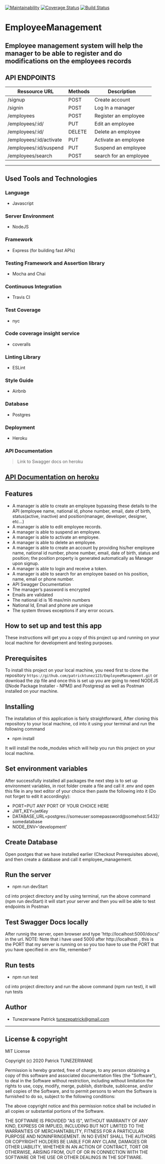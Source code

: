 [![Maintainability](https://api.codeclimate.com/v1/badges/3a529494220c941cf36d/maintainability)](https://codeclimate.com/github/patricktunez123/EmployeeManagement/maintainability) [![Coverage Status](https://coveralls.io/repos/github/patricktunez123/EmployeeManagement/badge.svg)](https://coveralls.io/github/patricktunez123/EmployeeManagement) [![Build Status](https://travis-ci.org/patricktunez123/EmployeeManagement.svg?branch=develop)](https://travis-ci.org/patricktunez123/EmployeeManagement)

# EmployeeManagement
Employee management system will help the manager to be able to register and do modifications on the employees records
------------------------------------------------------------------------------

## API ENDPOINTS

| Ressource URL | Methods  | Description  |
| ------- | --- | --- |
| /signup| POST | Create account |
| /signin | POST | Log In a manager |
| /employees | POST | Register an employee |
| /employees/:id/ | PUT | Edit an employee |
| /employees/:id/ | DELETE | Delete an employee|
| /employees/:id/activate | PUT | Activate an employee |
| /employees/:id/suspend | PUT | Suspend an employee |
| /employees/search | POST | search for an employee |

------------------------------------------------------------------------------

## Used Tools and Technologies

### Language

- Javascript

### Server Environment

- NodeJS

### Framework

- Express (for building fast APIs)

### Testing Framework and Assertion library

- Mocha and Chai

### Continuous Integration

- Travis CI

### Test Coverage

- nyc

### Code coverage insight service 

- coveralls

### Linting Library

- ESLint

### Style Guide

- Airbnb

### Database

- Postgres

### Deployment

- Heroku

### API Documentation

> Link to Swagger docs on heroku

[API Documentation on heroku](https://employee-management-awesomity.herokuapp.com/docs/)
---

## Features

- A manager is able to create an employee bypassing these details to the API (employee name, national id, phone number, email, date of birth, status(active, inactive) and position(manager, developer, designer, etc...)
- A manager is able to edit employee records.
- A manager is able to suspend an employee.
- A manager is able to activate an employee.
- A manager is able to delete an employee.
- A manager is able to create an account by providing his/her employee name, national id number, phone number, email, date of birth, status and position; the position property is generated automatically as Manager upon signup.
- A manager is able to login and receive a  token.
- A manager is able to search for an employee based on his position, name, email or phone number.
- API Swagger Documentation
- The manager’s password is encrypted
- Emails are validated
- The national id is 16 max/min numbers
- National Id, Email and phone are unique
- The system throws exceptions if any error occurs.

## How to set up and test this app

These instructions will get you a copy of this project up and running on your local machine for development and testing purposes.

## Prerequisites

To install this project on your local machine, you need first to clone the repository ```https://github.com/patricktunez123/EmployeeManagement.git``` or download the zip file and once this is set up you are going to need NODEJS ([Node Package Installer - NPM]) and Postgresql as well as Postman installed on your machine.

## Installing

The installation of this application is fairly straightforward, After cloning this repository to your local machine, cd into it using your terminal and run the following command

- npm install

It will install the node_modules which will help you run this project on your local machine.

## Set environment variables

After successfully installed all packages the next step is to set up environment variables, in root folder create a file and call it .env and open this file in any text editor of your choice then paste the following into it (Do not forget to edit it accordingly):

- PORT=PUT ANY PORT OF YOUR CHOICE HERE
- JWT_KEY=jwtKey
- DATABASE_URL=postgres://someuser:somepassword@somehost:5432/somedatabase
- NODE_ENV='development'

## Create Database

Open postges that we have installed earlier (Checkout Prerequisites above), and then create a database and call it employee_management.

## Run the server

- npm run devStart

cd into project directory and by using terminal, run the above command (npm run devStart) it will start your server and then you will be able to test endpoints in Postman

## Test Swagger Docs locally

After runnig the server, open browser and type 'http://localhost:5000/docs/' in the url.
NOTE: Note that i have used 5000 after http://localhost: , this is the PORT that my server is running on so you too have to use the PORT that you have specified in .env file, remember?

## Run tests

- npm run test

cd into project directory and run the above command (npm run test), it will run tests

## Author

- Tunezerwane Patrick <tunezepatrick@gmail.com>

---

## License & copyright
MIT License

Copyright (c) 2020 Patrick TUNEZERWANE

Permission is hereby granted, free of charge, to any person obtaining a copy
of this software and associated documentation files (the "Software"), to deal
in the Software without restriction, including without limitation the rights
to use, copy, modify, merge, publish, distribute, sublicense, and/or sell
copies of the Software, and to permit persons to whom the Software is
furnished to do so, subject to the following conditions:

The above copyright notice and this permission notice shall be included in all
copies or substantial portions of the Software.

THE SOFTWARE IS PROVIDED "AS IS", WITHOUT WARRANTY OF ANY KIND, EXPRESS OR
IMPLIED, INCLUDING BUT NOT LIMITED TO THE WARRANTIES OF MERCHANTABILITY,
FITNESS FOR A PARTICULAR PURPOSE AND NONINFRINGEMENT. IN NO EVENT SHALL THE
AUTHORS OR COPYRIGHT HOLDERS BE LIABLE FOR ANY CLAIM, DAMAGES OR OTHER
LIABILITY, WHETHER IN AN ACTION OF CONTRACT, TORT OR OTHERWISE, ARISING FROM,
OUT OF OR IN CONNECTION WITH THE SOFTWARE OR THE USE OR OTHER DEALINGS IN THE
SOFTWARE.
